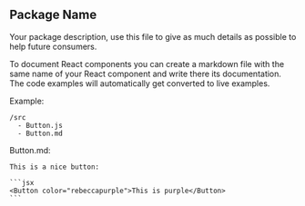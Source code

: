 ## Package Name

Your package description, use this file to give as much details
as possible to help future consumers.

To document React components you can create a markdown file with the
same name of your React component and write there its documentation.
The code examples will automatically get converted to live examples.

Example:

    /src
      - Button.js
      - Button.md

Button.md:

    This is a nice button:
    
    ​```jsx
    <Button color="rebeccapurple">This is purple</Button>
    ​```

